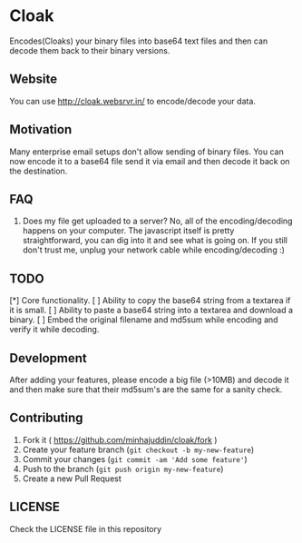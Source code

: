 # Cloak
Encodes(Cloaks) your binary files into base64 text files and then can decode
them back to their binary versions.

## Website
You can use http://cloak.websrvr.in/ to encode/decode your data.

## Motivation
Many enterprise email setups don't allow sending of binary files. You can now
encode it to a base64 file send it via email and then decode it back on the
destination.

## FAQ
 1. Does my file get uploaded to a server?
  No, all of the encoding/decoding happens on your computer. The javascript
  itself is pretty straightforward, you can dig into it and see what is going on.
  If you still don't trust me, unplug your network cable while encoding/decoding :)

## TODO
  [*] Core functionality.
  [ ] Ability to copy the base64 string from a textarea if it is small.
  [ ] Ability to paste a base64 string into a textarea and download a binary.
  [ ] Embed the original filename and md5sum while encoding and verify it while decoding.

## Development
After adding your features, please encode a big file (>10MB) and decode it and
then make sure that their md5sum's are the same for a sanity check.

## Contributing

1. Fork it ( https://github.com/minhajuddin/cloak/fork )
2. Create your feature branch (`git checkout -b my-new-feature`)
3. Commit your changes (`git commit -am 'Add some feature'`)
4. Push to the branch (`git push origin my-new-feature`)
5. Create a new Pull Request

## LICENSE
Check the LICENSE file in this repository
